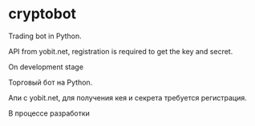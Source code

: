 # cryptobot

Trading bot in Python.

API from yobit.net, registration is required to get the key and secret.

On development stage

Торговый бот на Python.

Апи с yobit.net, для получения кея и секрета требуется регистрация.

В процессе разработки
